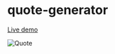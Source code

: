 # quote-generator
[Live demo](https://yafet-segid.github.io/Quote-Generator/)



![Quote](https://user-images.githubusercontent.com/83928646/146715174-1ecd0446-a6d7-46b5-b421-4ce50fd00ba5.gif)
